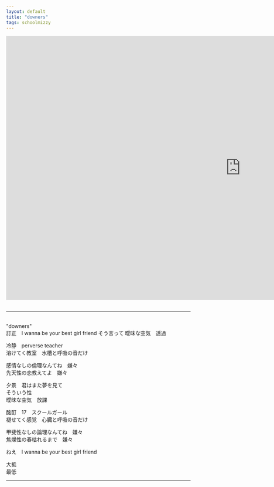 ```yaml
---
layout: default
title: "downers"
tags: schoolmizzy
---
```

<div class="movie-wrap">
<iframe width="1280" height="720" src="https://www.youtube.com/embed/QTUj4GxtLeU" title="downers / 初音ミク" frameborder="0" allow="accelerometer; autoplay; clipboard-write; encrypted-media; gyroscope; picture-in-picture" allowfullscreen></iframe>
</div>
<br>
<hr>
<br>
"downers"  
<br>
訂正　I wanna be your best girl friend  
そう言って  
曖昧な空気　透過  

冷静　perverse teacher  
溶けてく教室　水槽と呼吸の音だけ  

感情なしの倫理なんてね　嫌々  
先天性の恋教えてよ　嫌々  

夕景　君はまた夢を見て  
そういう性  
曖昧な空気　放課  

酩酊　17　スクールガール  
褪せてく感覚　心臓と呼吸の音だけ  

甲斐性なしの論理なんてね　嫌々  
焦燥性の春枯れるまで　嫌々  

ねえ　I wanna be your best girl friend  

大抵  
最低  

----
